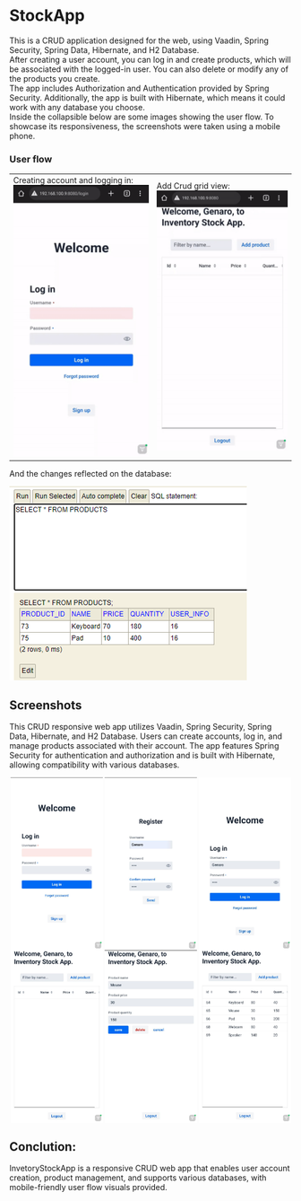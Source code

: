 # StockApp
This is a CRUD application designed for the web, using Vaadin, Spring Security, Spring Data, Hibernate, and H2 Database.  
After creating a user account, you can log in and create products, which will be associated with the logged-in user. You can also delete or modify any of the products you create.  
The app includes Authorization and Authentication provided by Spring Security. Additionally, the app is built with Hibernate, which means it could work with any database you choose.  
Inside the collapsible below are some images showing the user flow. To showcase its responsiveness, the screenshots were taken using a mobile phone.

<h3>User flow</h3>
 


<table>
  <tr>
    <td>
      Creating account and logging in:
      <br>
      <img src="Apphotos/Vaadin Login Gif.gif" alt="Login View" width="350">
    </td>
    <td>
      Add Crud grid view:
      <br>
      <img src="Apphotos/Crud Vaadin Gif.gif" alt="FormView View" width="350"/>
    </td>
  </tr>
</table>

And the changes reflected on the database:

<img src="Apphotos/Products.png" alt="Users"/>

## Screenshots

<p>This CRUD responsive web app utilizes Vaadin, Spring Security, Spring Data, Hibernate, and H2 Database. Users can create accounts, log in, and manage products associated with their account. The app features Spring Security for authentication and authorization and is built with Hibernate, allowing compatibility with various databases.</p>
<div style="display: flex; flex-wrap: wrap; justify-content: space-around;">
  <img src="Apphotos/LoginView.jpg" alt="Image 6" width="165">
  <img src="Apphotos/RegisterView.jpg" alt="Image 2" width="165">
  <img src="Apphotos/LogingIn.jpeg" alt="Image 1" width="165">
  <img src="Apphotos/EmptyGridView.jpg" alt="Image 5" width="165">
  <img src="Apphotos/FromView.jpg" alt="Image 4" width="165">
  <img src="Apphotos/GridView.jpg" alt="Image 3" width="165">
</div>
 
## Conclution:
InvetoryStockApp is a responsive CRUD web app that enables user account creation, product management, and supports various databases, with mobile-friendly user flow visuals provided.


